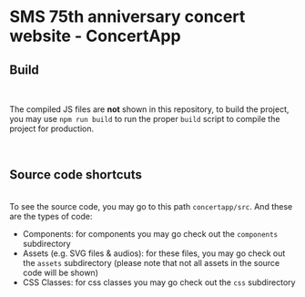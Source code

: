# SMS 75th anniversary concert website - ConcertApp
<h2>Build</h2> <br> <p> The compiled JS files are <strong>not</strong> shown in this repository, to build the project, you may use <code>npm run build</code> to run the proper <code>build</code> script to compile the project for production.</p> <br> <h2>Source code shortcuts</h2> <br> To see the source code, you may go to this path <code>concertapp/src</code>. And these are the types of code:
<ul>
  <li>Components: for components you may go check out the <code>components</code> subdirectory</li>
  <li>Assets (e.g. SVG files & audios): for these files, you may go check out the <code>assets</code> subdirectory (please note that not all assets in the source code will be shown)</li>
  <li>CSS Classes: for css classes you may go check out the <code>css</code> subdirectory</li>
</ul>
